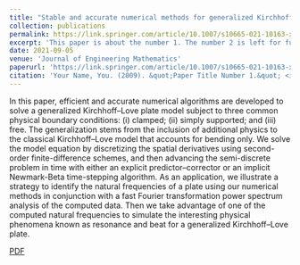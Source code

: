 ```yaml
---
title: "Stable and accurate numerical methods for generalized Kirchhoff–Love plates"
collection: publications
permalink: https://link.springer.com/article/10.1007/s10665-021-10163-x
excerpt: 'This paper is about the number 1. The number 2 is left for future work.'
date: 2021-09-05
venue: 'Journal of Engineering Mathematics'
paperurl: 'https://link.springer.com/article/10.1007/s10665-021-10163-x'
citation: 'Your Name, You. (2009). &quot;Paper Title Number 1.&quot; <i>Journal 1</i>. 1(1).'
---
```

In this paper, efficient and accurate numerical algorithms are developed to solve a generalized Kirchhoff–Love plate model subject to three common physical boundary conditions: (i) clamped; (ii) simply supported; and (iii) free. The generalization stems from the inclusion of additional physics to the classical Kirchhoff–Love model that accounts for bending only. We solve the model equation by discretizing the spatial derivatives using second-order finite-difference schemes, and then advancing the semi-discrete problem in time with either an explicit predictor–corrector or an implicit Newmark-Beta time-stepping algorithm. As an application, we illustrate a strategy to identify the natural frequencies of a plate using our numerical methods in conjunction with a fast Fourier transformation power spectrum analysis of the computed data. Then we take advantage of one of the computed natural frequencies to simulate the interesting physical phenomena known as resonance and beat for a generalized Kirchhoff–Love plate.

[PDF](http://duongnguyen1601.github.io/files/Stable_and_accurate_numerical_methods_for_generali.pdf)
